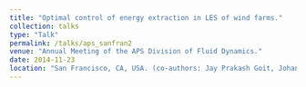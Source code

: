 ```yaml
---
title: "Optimal control of energy extraction in LES of wind farms."
collection: talks
type: "Talk"
permalink: /talks/aps_sanfran2
venue: "Annual Meeting of the APS Division of Fluid Dynamics."
date: 2014-11-23
location: "San Francisco, CA, USA. (co-authors: Jay Prakash Goit, Johan Meyers; presented by Johan Meyers)"
---
```

